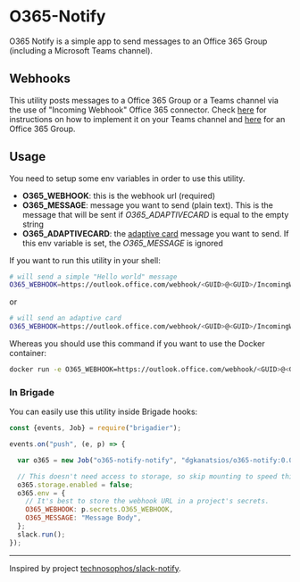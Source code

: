 # O365-Notify

O365 Notify is a simple app to send messages to an Office 365 Group (including a Microsoft Teams channel).

## Webhooks

This utility posts messages to a Office 365 Group or a Teams channel via the use of "Incoming Webhook" Office 365 connector. Check [here](https://docs.microsoft.com/en-us/microsoftteams/platform/concepts/connectors/connectors-using) for instructions on how to implement it on your Teams channel and [here](https://blogs.msdn.microsoft.com/mvpawardprogram/2017/01/17/part-2-office-365-groups/) for an Office 365 Group.
 
## Usage 

You need to setup some env variables in order to use this utility.

- **O365_WEBHOOK**: this is the webhook url (required)
- **O365_MESSAGE**: message you want to send (plain text). This is the message that will be sent if *O365_ADAPTIVECARD* is equal to the empty string
- **O365_ADAPTIVECARD**: the [adaptive card](https://adaptivecards.io) message you want to send. If this env variable is set, the *O365_MESSAGE* is ignored

If you want to run this utility in your shell:

```bash
# will send a simple "Hello world" message
O365_WEBHOOK=https://outlook.office.com/webhook/<GUID>@<GUID>/IncomingWebhook/<GUID>/<GUID> O365_MESSAGE="Hello world" ./o365-notify
```

or

```bash
# will send an adaptive card
O365_WEBHOOK=https://outlook.office.com/webhook/<GUID>@<GUID>/IncomingWebhook/<GUID>/<GUID> O365_ADAPTIVECARD="{\"@type\": \"MessageCard\",\"@context\": \"https:\/\/schema.org\/extensions\",\"summary\": \"Issue 176715375\",\"themeColor\": \"0078D7\",\"title\": \"Issue opened: \\\"Push notifications not working anymore\\\"\",\"sections\": [{\"activityTitle\": \"Miguel Garcie\",\"activitySubtitle\": \"9\/13\/2016, 11:46am\",\"activityImage\": \"https:\/\/connectorsdemo.azurewebsites.net\/images\/MSC12_Oscar_002.jpg\",\"facts\": [{\"name\": \"Repository:\",\"value\": \"mgarcia\\\est\"},{\"name\": \"Issue #:\",\"value\": \"176715375\"}],\"text\": \"There is a problem with Push notifications, they don't seem to be picked up by the connector.\"}],\"potentialAction\": [{\"@type\": \"ActionCard\",\"name\": \"Add a comment\",\"inputs\": [{\"@type\": \"TextInput\",\"id\": \"comment\",\"title\": \"Enter your comment\",\"isMultiline\": true}],\"actions\": [{\"@type\": \"HttpPOST\",\"name\": \"OK\",\"target\": \"http:\/\/...\"}]},{\"@type\": \"HttpPOST\",\"name\": \"Close\",\"target\": \"http:\/\/...\"},{\"@type\": \"OpenUri\",\"name\": \"View in GitHub\",\"targets\": [{\"os\": \"default\",\"uri\": \"http:\/\/...\"}]}]}" ./o365-notify
```

Whereas you should use this command if you want to use the Docker container:

```bash
docker run -e O365_WEBHOOK=https://outlook.office.com/webhook/<GUID>@<GUID>/IncomingWebhook/<GUID>/<GUID> -e O365_MESSAGE="Hello world" dgkanatsios/o365-notify:0.0.1
```

### In Brigade

You can easily use this utility inside Brigade hooks:


```javascript
const {events, Job} = require("brigadier");

events.on("push", (e, p) => {

  var o365 = new Job("o365-notify-notify", "dgkanatsios/o365-notify:0.0.1", ["/o365-notify"]);

  // This doesn't need access to storage, so skip mounting to speed things up.
  o365.storage.enabled = false;
  o365.env = {
    // It's best to store the webhook URL in a project's secrets.
    O365_WEBHOOK: p.secrets.O365_WEBHOOK,
    O365_MESSAGE: "Message Body",
  };
  slack.run();
});
```

---
Inspired by project [technosophos/slack-notify](https://github.com/technosophos/slack-notify).